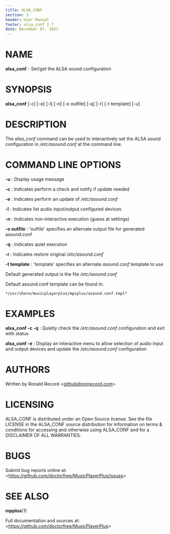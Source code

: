 ```yaml
---
title: ALSA_CONF
section: 1
header: User Manual
footer: alsa_conf 2.7
date: December 07, 2021
---
```

# NAME
**alsa_conf** - Set/get the ALSA sound configuration

# SYNOPSIS
**alsa_conf** [-c] [-e] [-l] [-n] [-o outfile] [-q] [-r] [-t template] [-u]

# DESCRIPTION
The *alsa_conf* command can be used to interactively set the ALSA sound configuration in */etc/asound.conf* at the command line.

# COMMAND LINE OPTIONS
**-u**
: Display usage message

**-c**
: Indicates perform a check and notify if update needed

**-e**
: Indicates perform an update of */etc/asound.conf*

**-l**
: Indicates list audio input/output configured devices

**-n**
: Indicates non-interactive execution (guess at settings)

**-o outfile**
: 'outfile' specifies an alternate output file for generated asound.conf

**-q**
: Indicates quiet execution

**-r**
: Indicates restore original */etc/asound.conf*

**-t template**
: 'template' specifies an alternate *asound.conf* template to use

Default generated output is the file */etc/asound.conf*

Default asound.conf template can be found in:

	*/usr/share/musicplayerplus/mpcplus/asound.conf.tmpl*

# EXAMPLES
**alsa_conf -c -q**
: Quietly check the */etc/asound.conf* configuration and exit with status

**alsa_conf -e**
: Display an interactive menu to allow selection of audio input and output
devices and update the */etc/asound.conf* configuration

# AUTHORS
Written by Ronald Record &lt;github@ronrecord.com&gt;

# LICENSING
ALSA_CONF is distributed under an Open Source license.
See the file LICENSE in the ALSA_CONF source distribution
for information on terms &amp; conditions for accessing and
otherwise using ALSA_CONF and for a DISCLAIMER OF ALL WARRANTIES.

# BUGS
Submit bug reports online at: &lt;https://github.com/doctorfree/MusicPlayerPlus/issues&gt;

# SEE ALSO
**mpplus**(1)

Full documentation and sources at: &lt;https://github.com/doctorfree/MusicPlayerPlus&gt;

